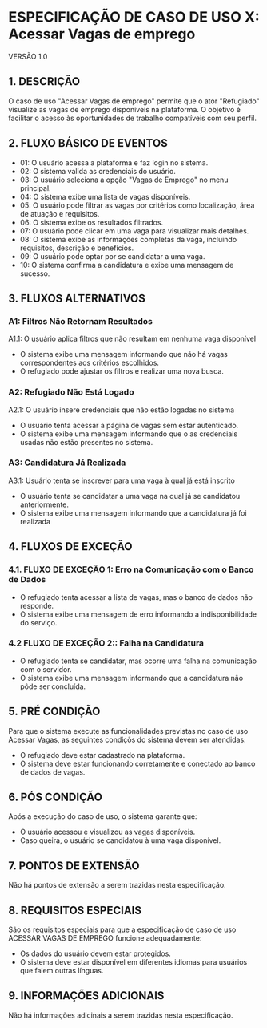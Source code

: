 # ESPECIFICAÇÃO DE CASO DE USO X: Acessar Vagas de emprego
VERSÃO 1.0

## 1. DESCRIÇÃO
O caso de uso "Acessar Vagas de emprego" permite que o ator "Refugiado" visualize as vagas de emprego disponíveis na plataforma. O objetivo é facilitar o acesso às oportunidades de trabalho compatíveis com seu perfil.

## 2. FLUXO BÁSICO DE EVENTOS
- 01:	O usuário acessa a plataforma e faz login no sistema.
- 02:	O sistema valida as credenciais do usuário.
- 03:	O usuário seleciona a opção "Vagas de Emprego" no menu principal.
- 04:	O sistema exibe uma lista de vagas disponíveis.
- 05: 	O usuário pode filtrar as vagas por critérios como localização, área de atuação e requisitos.
- 06:	O sistema exibe os resultados filtrados.
- 07:	O usuário pode clicar em uma vaga para visualizar mais detalhes.
- 08:	O sistema exibe as informações completas da vaga, incluindo requisitos, descrição e benefícios.
- 09:	O usuário pode optar por se candidatar a uma vaga.
- 10:	O sistema confirma a candidatura e exibe uma mensagem de sucesso.


## 3. FLUXOS ALTERNATIVOS
### A1: Filtros Não Retornam Resultados

A1.1: O usuário aplica filtros que não resultam em nenhuma vaga disponível

- O sistema exibe uma mensagem informando que não há vagas correspondentes aos critérios escolhidos.
- O refugiado pode ajustar os filtros e realizar uma nova busca.

### A2: Refugiado Não Está Logado

A2.1: O usuário insere credenciais que não estão logadas no sistema

- O usuário tenta acessar a página de vagas sem estar autenticado.
- O sistema exibe uma mensagem informando que o as credenciais usadas não estão presentes no sistema.



### A3: Candidatura Já Realizada
A3.1: Usuário tenta se inscrever para uma vaga à qual já está inscrito

- O usuário tenta se candidatar a uma vaga na qual já se candidatou anteriormente.
- O sistema exibe uma mensagem informando que a candidatura já foi realizada


## 4. FLUXOS DE EXCEÇÃO

### 4.1. FLUXO DE EXCEÇÃO 1: Erro na Comunicação com o Banco de Dados
- O refugiado tenta acessar a lista de vagas, mas o banco de dados não responde.
- O sistema exibe uma mensagem de erro informando a indisponibilidade do serviço.



### 4.2 FLUXO DE EXCEÇÃO 2:: Falha na Candidatura
- O refugiado tenta se candidatar, mas ocorre uma falha na comunicação com o servidor.
- O sistema exibe uma mensagem informando que a candidatura não pôde ser concluída.




## 5. PRÉ CONDIÇÃO

Para que o sistema execute as funcionalidades previstas no caso de uso Acessar Vagas, as seguintes condiçõs do sistema devem ser atendidas:

- O refugiado deve estar cadastrado na plataforma.
- O sistema deve estar funcionando corretamente e conectado ao banco de dados de vagas.


## 6. PÓS CONDIÇÃO

Após a execução do caso de uso, o sistema garante que:

- O usuário acessou e visualizou as vagas disponíveis.
- Caso queira, o usuário se candidatou à uma vaga disponível.


## 7. PONTOS DE EXTENSÃO

Não há pontos de extensão a serem trazidas nesta especificação.

## 8. REQUISITOS ESPECIAIS

São os requisitos especiais para que a especificação de caso de uso ACESSAR VAGAS DE EMPREGO funcione adequadamente:

- Os dados do usuário devem estar protegidos.
- O sistema deve estar disponível em diferentes idiomas para usuários que falem outras línguas.


## 9. INFORMAÇÕES ADICIONAIS

Não há informações adicinais a serem trazidas nesta especificação.